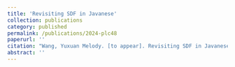 ```yaml
---
title: 'Revisiting SDF in Javanese'
collection: publications
category: published
permalink: /publications/2024-plc48
paperurl: ''
citation: "Wang, Yuxuan Melody. [to appear]. Revisiting SDF in Javanese. In <i>Penn Working Papers in Linguistics 31.1: Proceedings of PLC 48 (PWPL 31.1)</i>. UPenn"
abstract: ''    
---
```


